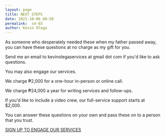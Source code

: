 ```yaml
--- 
layout: page
title: NEXT STEPS
date: 2021-10-06 00:50
permalink:  s4-03
author: Kevin Olega 
--- 
```

As someone who desperately needed these when my father passed away, you can have these questions at no charge as my gift for you.

Send me an email to kevinolegaservices at gmail dot com if you'd like to ask questions.

You may also engage our services. 

We charge ₱2,000 for a one-hour in-person or online call.

We charge ₱24,000 a year for writing services and follow-ups. 

If you'd like to include a video crew, our full-service support starts at $2,000.

You can answer these questions on your own and pass these on to a person that you trust.

<a href="https://forms.gle/Ko4ihuaCR7G4uoPHA" class="button focus">SIGN UP TO ENGAGE OUR SERVICES</a>